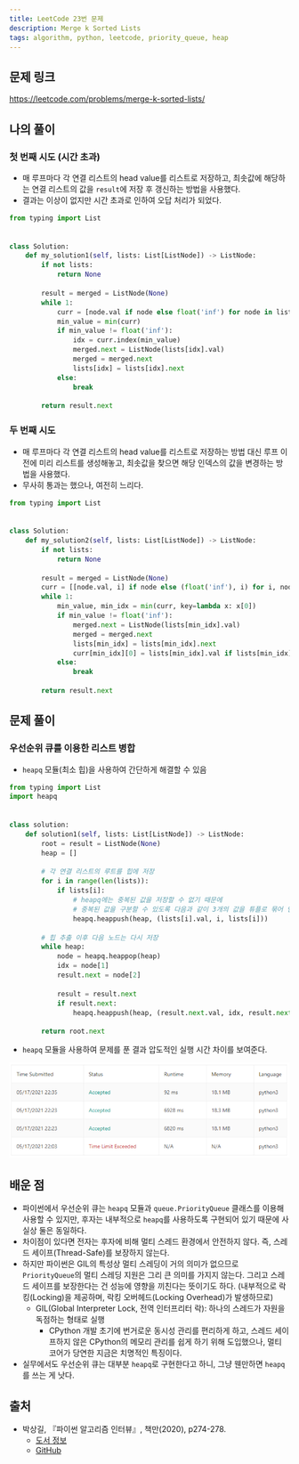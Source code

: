 ```yaml
---
title: LeetCode 23번 문제
description: Merge k Sorted Lists
tags: algorithm, python, leetcode, priority_queue, heap
---
```


## 문제 링크

https://leetcode.com/problems/merge-k-sorted-lists/

## 나의 풀이

### 첫 번째 시도 (시간 초과)

- 매 루프마다 각 연결 리스트의 head value를 리스트로 저장하고, 최솟값에 해당하는 연결 리스트의 값을 `result`에 저장 후 갱신하는 방법을 사용했다.
- 결과는 이상이 없지만 시간 초과로 인하여 오답 처리가 되었다.

```python
from typing import List


class Solution:
    def my_solution1(self, lists: List[ListNode]) -> ListNode:
        if not lists:
            return None

        result = merged = ListNode(None)
        while 1:
            curr = [node.val if node else float('inf') for node in lists]
            min_value = min(curr)
            if min_value != float('inf'):
                idx = curr.index(min_value)
                merged.next = ListNode(lists[idx].val)
                merged = merged.next
                lists[idx] = lists[idx].next
            else:
                break

        return result.next
```

### 두 번째 시도

- 매 루프마다 각 연결 리스트의 head value를 리스트로 저장하는 방법 대신 루프 이전에 미리 리스트를 생성해놓고, 최솟값을 찾으면 해당 인덱스의 값을 변경하는 방법을 사용했다.
- 무사히 통과는 했으나, 여전히 느리다.

```python
from typing import List


class Solution:
    def my_solution2(self, lists: List[ListNode]) -> ListNode:
        if not lists:
            return None

        result = merged = ListNode(None)
        curr = [[node.val, i] if node else (float('inf'), i) for i, node in enumerate(lists)]
        while 1:
            min_value, min_idx = min(curr, key=lambda x: x[0])
            if min_value != float('inf'):
                merged.next = ListNode(lists[min_idx].val)
                merged = merged.next
                lists[min_idx] = lists[min_idx].next
                curr[min_idx][0] = lists[min_idx].val if lists[min_idx] else float('inf')
            else:
                break

        return result.next
```

## 문제 풀이

### 우선순위 큐를 이용한 리스트 병합

- `heapq` 모듈(최소 힙)을 사용하여 간단하게 해결할 수 있음

```python
from typing import List
import heapq


class solution:
    def solution1(self, lists: List[ListNode]) -> ListNode:
        root = result = ListNode(None)
        heap = []

        # 각 연결 리스트의 루트를 힙에 저장
        for i in range(len(lists)):
            if lists[i]:
                # heapq에는 중복된 값을 저장할 수 없기 때문에
                # 중복된 값을 구분할 수 있도록 다음과 같이 3개의 값을 튜플로 묶어 인자로 전달
                heapq.heappush(heap, (lists[i].val, i, lists[i]))

        # 힙 추출 이후 다음 노드는 다시 저장
        while heap:
            node = heapq.heappop(heap)
            idx = node[1]
            result.next = node[2]

            result = result.next
            if result.next:
                heapq.heappush(heap, (result.next.val, idx, result.next))

        return root.next
```

- `heapq` 모듈을 사용하여 문제를 푼 결과 압도적인 실행 시간 차이를 보여준다.

![leetcode-23](/images/210517-leetcode-23.png)

## 배운 점

- 파이썬에서 우선순위 큐는 `heapq` 모듈과 `queue.PriorityQueue` 클래스를 이용해 사용할 수 있지만, 후자는 내부적으로 `heapq`를 사용하도록 구현되어 있기 때문에 사실상 둘은 동일하다.
- 차이점이 있다면 전자는 후자에 비해 멀티 스레드 환경에서 안전하지 않다. 즉, 스레드 세이프(Thread-Safe)를 보장하지 않는다.
- 하지만 파이썬은 GIL의 특성상 멀티 스레딩이 거의 의미가 없으므로  `PriorityQueue`의 멀티 스레딩 지원은 그리 큰 의미를 가지지 않는다. 그리고 스레드 세이프를 보장한다는 건 성능에 영향을 끼친다는 뜻이기도 하다. (내부적으로 락킹(Locking)을 제공하며, 락킹 오버헤드(Locking Overhead)가 발생하므로)
  - GIL(Global Interpreter Lock, 전역 인터프리터 락): 하나의 스레드가 자원을 독점하는 형태로 실행
    - CPython 개발 초기에 번거로운 동시성 관리를 편리하게 하고, 스레드 세이프하지 않은 CPython의 메모리 관리를 쉽게 하기 위해 도입했으나, 멀티 코어가 당연한 지금은 치명적인 특징이다.
- 실무에서도 우선순위 큐는 대부분 `heapq`로 구현한다고 하니, 그냥 웬만하면 `heapq`를 쓰는 게 낫다.

## 출처

- 박상길, 『파이썬 알고리즘 인터뷰』, 책만(2020), p274-278.
  - [도서 정보](https://www.onlybook.co.kr/entry/algorithm-interview)
  - [GitHub](https://github.com/onlybooks/algorithm-interview)
